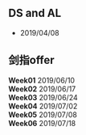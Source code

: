## DS and AL

 - 2019/04/08


## 剑指offer

**Week01** 2019/06/10  
**Week02** 2019/06/17  
**Week03** 2019/06/24  
**Week04** 2019/07/02  
**Week05** 2019/07/08  
**Week06** 2019/07/18

